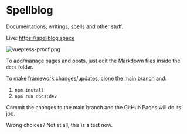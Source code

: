 # Spellblog

Documentations, writings, spells and other stuff.

Live: https://spellblog.space

![vuepress-proof.png](https://i.imgur.com/xXpidn5.png)

To add/manage pages and posts, just edit the Markdown files inside the `docs` folder.

To make framework changes/updates, clone the main branch and:
1. `npm install`
1. `npm run docs:dev`

Commit the changes to the main branch and the GitHub Pages will do its job.

Wrong choices? Not at all, this is a test now.
